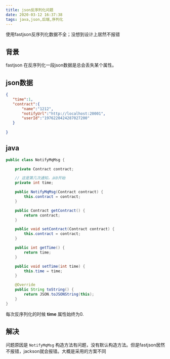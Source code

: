 ```yaml
---
title: json反序列化问题
date: 2020-03-12 16:37:38
tags: java,json,后端,序列化
---
```




使用fastjson反序列化数据不全；没想到设计上居然不报错



<!-- more -->



## 背景

 fastjson 在反序列化一段json数据是总会丢失某个属性。

 ## json数据

 ```json
 {
	"time":1,
	"contract":{
		"name":"1212",
		"notifyUrl":"http://localhost:20001",
		"userId":"1976220424287027200"
	}
	
}
 ```

## java

```java
public class NotifyMqMsg {

    private Contract contract;

    // 这是第几次通知，从0开始
    private int time;

    public NotifyMqMsg(Contract contract) {
        this.contract = contract;
    }

    public Contract getContract() {
        return contract;
    }

    public void setContract(Contract contract) {
        this.contract = contract;
    }

    public int getTime() {
        return time;
    }

    public void setTime(int time) {
        this.time = time;
    }

    @Override
    public String toString() {
        return JSON.toJSONString(this);
    }
}
```

每次反序列化的时候 **time** 属性始终为0.

## 解决

问题原因是 `NotifyMqMsg` 构造方法有问题，没有默认构造方法。但是fastjson居然不报错，jackson就会报错。大概是采用的方案不同